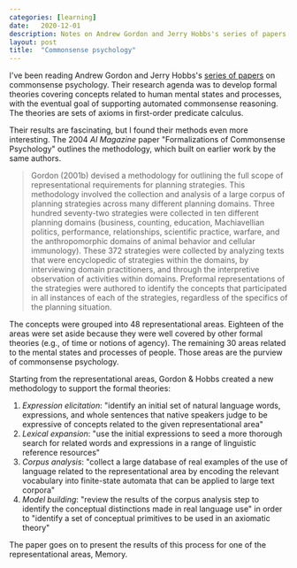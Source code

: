 ```yaml
---
categories: [learning]
date:   2020-12-01
description: Notes on Andrew Gordon and Jerry Hobbs's series of papers on commonsense psychology
layout: post
title:  "Commonsense psychology"
---
```


I've been reading Andrew Gordon and Jerry Hobbs's [series of papers](https://people.ict.usc.edu/~gordon/cprp.html) on commonsense psychology. Their research agenda was to develop formal theories covering concepts related to human mental states and processes, with the eventual goal of supporting automated commonsense reasoning. The theories are sets of axioms in first-order predicate calculus.

Their results are fascinating, but I found their methods even more interesting. The 2004 _AI Magazine_ paper "Formalizations of Commonsense Psychology" outlines the methodology, which built on earlier work by the same authors.

> Gordon (2001b) devised a methodology for outlining the full scope of representational requirements for planning strategies. This methodology involved the collection and analysis of a large corpus of planning strategies across many different planning domains. Three hundred seventy-two strategies were collected in ten different planning domains (business, counting, education, Machiavellian politics, performance, relationships, scientific practice, warfare, and the anthropomorphic domains of animal behavior and cellular immunology). These 372 strategies were collected by analyzing texts that were encyclopedic of strategies within the domains, by interviewing domain practitioners, and through the interpretive observation of activities within domains. Preformal representations of the strategies were authored to identify the concepts that participated in all instances of each of the strategies, regardless of the specifics of the planning situation.

The concepts were grouped into 48 representational areas. Eighteen of the areas were set aside because they were well covered by other formal theories (e.g., of time or notions of agency). The remaining 30 areas related to the mental states and processes of people. Those areas are the purview of commonsense psychology.

Starting from the representational areas, Gordon & Hobbs created a new methodology to support the formal theories:
1. _Expression elicitation_: "identify an initial set of natural language words, expressions, and whole sentences that native speakers judge to be expressive of concepts related to the given representational area"
1. _Lexical expansion_: "use the initial expressions to seed a more thorough search for related words and expressions in a range of linguistic reference resources"
1. _Corpus analysis_: "collect a large database of real examples of the use of language related to the representational area by encoding the relevant vocabulary into finite-state automata that can be applied to large text corpora"
1. _Model building_: "review the results of the corpus analysis step to identify the conceptual distinctions made in real language use" in order to "identify a set of conceptual primitives to be used in an axiomatic theory"

The paper goes on to present the results of this process for one of the representational areas, Memory.
